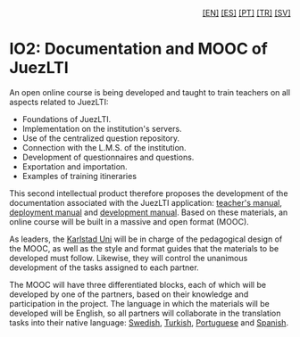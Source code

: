 <p align="right">
  <a href="README.md">[EN]</a>
  <a href="README_es.md">[ES]</a>
  <a href="README_pt.md">[PT]</a>
  <a href="README_tr.md">[TR]</a>
  <a href="README_sv.md">[SV]</a>
</p>

# IO2: Documentation and MOOC of JuezLTI
An open online course is being developed and taught to train teachers on all aspects related to JuezLTI:
- Foundations of JuezLTI.
- Implementation on the institution's servers.
- Use of the centralized question repository.
- Connection with the L.M.S. of the institution.
- Development of questionnaires and questions.
- Exportation and importation.
- Examples of training itineraries

This second intellectual product therefore proposes the development of the documentation associated with the JuezLTI application: [teacher's manual](MOOC1/README.md#teachers-manual), [deployment manual](MOOC2/README.md#deployment-manual) and [development manual](MOOC2/README.md#development-manual). Based on these materials, an online course will be built in a massive and open format (MOOC).

As leaders, the [Karlstad Uni](http://www.kau.se/) will be in charge of the pedagogical design of the MOOC, as well as the style and format guides that the materials to be developed must follow. Likewise, they will control the unanimous development of the tasks assigned to each partner.

The MOOC will have three differentiated blocks, each of which will be developed by one of the partners, based on their knowledge and participation in the project.
The language in which the materials will be developed will be English, so all partners will collaborate in the translation tasks into their native language: [Swedish](README_sv.md), [Turkish](README_tr.md), [Portuguese](README_pt.md) and [Spanish](README_es.md).
